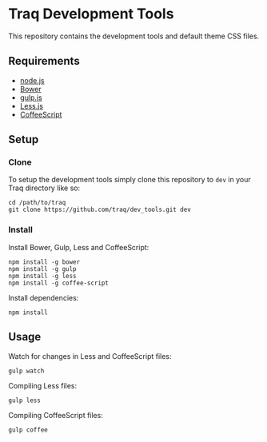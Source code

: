 Traq Development Tools
======================

This repository contains the development tools and default theme CSS files.

Requirements
------------

* [node.js](http://nodejs.org)
* [Bower](http://bower.io)
* [gulp.js](http://gulpjs.com)
* [Less.js](http://lesscss.org)
* [CoffeeScript](http://coffeescript.org)

Setup
------

### Clone

To setup the development tools simply clone this repository to `dev` in
your Traq directory like so:

````
cd /path/to/traq
git clone https://github.com/traq/dev_tools.git dev
````

### Install

Install Bower, Gulp, Less and CoffeeScript:

````
npm install -g bower
npm install -g gulp
npm install -g less
npm install -g coffee-script
````

Install dependencies:

````
npm install
````

Usage
------

Watch for changes in Less and CoffeeScript files:

````
gulp watch
````

Compiling Less files:

````
gulp less
````

Compiling CoffeeScript files:

````
gulp coffee
````
